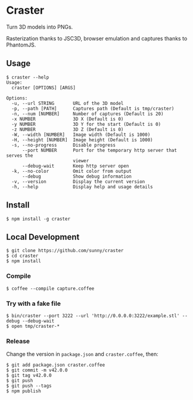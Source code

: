 Craster
=======

Turn 3D models into PNGs.

Rasterization thanks to JSC3D, browser emulation and captures thanks to
PhantomJS.

Usage
------

    $ craster --help
    Usage:
      craster [OPTIONS] [ARGS]

    Options:
      -u, --url STRING       URL of the 3D model
      -p, --path [PATH]      Captures path (Default is tmp/craster)
      -n, --num [NUMBER]     Number of captures (Default is 20)
      -x NUMBER              3D X (Default is 0)
      -y NUMBER              3D Y for the start (Default is 0)
      -z NUMBER              3D Z (Default is 0)
      -W, --width [NUMBER]   Image width (Default is 1000)
      -H, --height [NUMBER]  Image height (Default is 1000)
      -s, --no-progress      Disable progress
          --port NUMBER      Port for the temporary http server that serves the
                             viewer
          --debug-wait       Keep http server open
      -k, --no-color         Omit color from output
          --debug            Show debug information
      -v, --version          Display the current version
      -h, --help             Display help and usage details

Install
-------

    $ npm install -g craster


Local Development
-----------------

    $ git clone https://github.com/sunny/craster
    $ cd craster
    $ npm install

### Compile

    $ coffee --compile capture.coffee

### Try with a fake file

    $ bin/craster --port 3222 --url 'http://0.0.0.0:3222/example.stl' --debug --debug-wait
    $ open tmp/craster-*

### Release

Change the version in `package.json` and `craster.coffee`, then:

    $ git add package.json craster.coffee
    $ git commit -m v42.0.0
    $ git tag v42.0.0
    $ git push
    $ git push --tags
    $ npm publish

